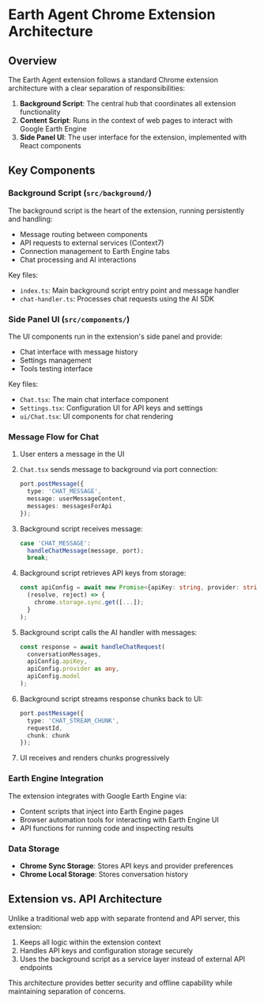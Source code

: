 # Earth Agent Chrome Extension Architecture

## Overview

The Earth Agent extension follows a standard Chrome extension architecture with a clear separation of responsibilities:

1. **Background Script**: The central hub that coordinates all extension functionality
2. **Content Script**: Runs in the context of web pages to interact with Google Earth Engine
3. **Side Panel UI**: The user interface for the extension, implemented with React components

## Key Components

### Background Script (`src/background/`)

The background script is the heart of the extension, running persistently and handling:

- Message routing between components
- API requests to external services (Context7)
- Connection management to Earth Engine tabs
- Chat processing and AI interactions

Key files:
- `index.ts`: Main background script entry point and message handler
- `chat-handler.ts`: Processes chat requests using the AI SDK

### Side Panel UI (`src/components/`)

The UI components run in the extension's side panel and provide:

- Chat interface with message history
- Settings management
- Tools testing interface

Key files:
- `Chat.tsx`: The main chat interface component
- `Settings.tsx`: Configuration UI for API keys and settings
- `ui/Chat.tsx`: UI components for chat rendering

### Message Flow for Chat

1. User enters a message in the UI
2. `Chat.tsx` sends message to background via port connection:
   ```typescript
   port.postMessage({
     type: 'CHAT_MESSAGE',
     message: userMessageContent,
     messages: messagesForApi
   });
   ```

3. Background script receives message:
   ```typescript
   case 'CHAT_MESSAGE':
     handleChatMessage(message, port);
     break;
   ```

4. Background script retrieves API keys from storage:
   ```typescript
   const apiConfig = await new Promise<{apiKey: string, provider: string, model: string}>(
     (resolve, reject) => {
       chrome.storage.sync.get([...]);
     }
   );
   ```

5. Background script calls the AI handler with messages:
   ```typescript
   const response = await handleChatRequest(
     conversationMessages,
     apiConfig.apiKey,
     apiConfig.provider as any,
     apiConfig.model
   );
   ```

6. Background script streams response chunks back to UI:
   ```typescript
   port.postMessage({ 
     type: 'CHAT_STREAM_CHUNK',
     requestId,
     chunk: chunk
   });
   ```

7. UI receives and renders chunks progressively

### Earth Engine Integration

The extension integrates with Google Earth Engine via:

- Content scripts that inject into Earth Engine pages
- Browser automation tools for interacting with Earth Engine UI
- API functions for running code and inspecting results

### Data Storage

- **Chrome Sync Storage**: Stores API keys and provider preferences
- **Chrome Local Storage**: Stores conversation history

## Extension vs. API Architecture

Unlike a traditional web app with separate frontend and API server, this extension:

1. Keeps all logic within the extension context
2. Handles API keys and configuration storage securely
3. Uses the background script as a service layer instead of external API endpoints

This architecture provides better security and offline capability while maintaining separation of concerns. 